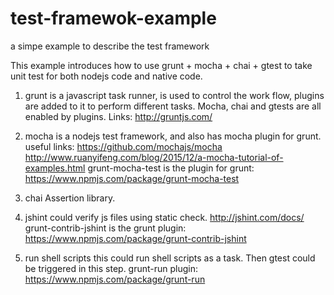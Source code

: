 # test-framewok-example
a simpe example to describe the test framework

This example introduces how to use grunt + mocha + chai + gtest to take unit test for both nodejs code and native code.

1. grunt
is a javascript task runner, is used to control the work flow, plugins are added to it to perform different tasks. Mocha, chai and gtests are all enabled by plugins.
Links:
http://gruntjs.com/

2. mocha
is a nodejs test framework, and also has mocha plugin for grunt.
useful links:
https://github.com/mochajs/mocha
http://www.ruanyifeng.com/blog/2015/12/a-mocha-tutorial-of-examples.html
grunt-mocha-test is the plugin for grunt:
https://www.npmjs.com/package/grunt-mocha-test

3. chai
Assertion library.

4. jshint
could verify js files using static check.
http://jshint.com/docs/
grunt-contrib-jshint is the grunt plugin:
https://www.npmjs.com/package/grunt-contrib-jshint

5. run shell scripts
this could run shell scripts as a task.  Then gtest could be triggered in this step.
grunt-run plugin:
https://www.npmjs.com/package/grunt-run
